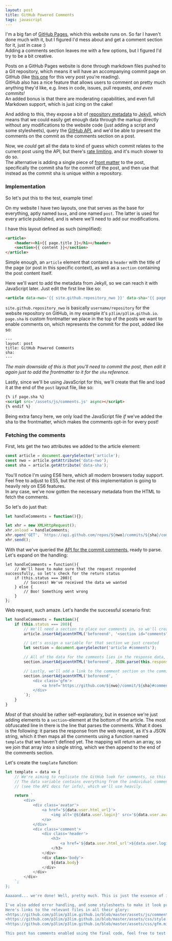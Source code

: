 ```yaml
---
layout: post
title: GitHub Powered Comments
tags: javascript
---
```


I'm a big fan of [GitHub Pages](https://pages.github.com/), which this website runs on. So far I haven't done much with it, but I figured I'd mess about and get a comment section for it, just in case :)  
Adding a comments section leaves me with a few options, but I figured I'd try to be a bit creative.

Posts on a GitHub Pages website is done through markdown files pushed to a Git repository, which means it will have an accompanying commit page on GitHub (like [this one]() for this very post you're reading).  
GitHub also has a nice feature that allows users to comment on pretty much anything they'd like, e.g. lines in code, issues, pull requests, _and even commits!_  
An added bonus is that there are moderating capabilities, and even full Markdown support, which is just icing on the cake!

And adding to this, they expose a bit of [repository metadata](https://help.github.com/articles/repository-metadata-on-github-pages/) to [Jekyll](https://jekyllrb.com/), which means that we could easily get enough data through the markup directly without any modifications to the website code (just adding a script and some stylesheets), query the [GitHub API](https://developer.github.com/v3/), and we'd be able to present the comments on the commit as the comments section on a post.

Now, we _could_ get all the data to kind of guess which commit relates to the current post using the API, but there's [rate limiting](https://developer.github.com/v3/#rate-limiting), and it's much slower to do so.  
The alternative is adding a single piece of [front matter](https://jekyllrb.com/docs/frontmatter/) to the post, specifically the commit sha for the commit of the post, and then use that instead as the commit sha is unique within a repository.

### Implementation

So let's put this to the test, example time!

On my website I have two layouts, one that serves as the base for everything, aptly named `base`, and one named `post`. The latter is used for every article published, and is where we'll need to add our modifications.

I have this layout defined as such (simplified):
```html
<article>
	<header><h1>{{ page.title }}</h1></header>
	<section>{{ content }}</section>
</article>
```

Simple enough, an `article` element that contains a `header` with the title of the page (or post in this specific context), as well as a `section` containing the post content itself.

Here we'll want to add the metadata from Jekyll, so we can reach it with JavaScript later. Just edit the first line like so:
```html
<article data-nwo='{{ site.github.repository_nwo }}' data-sha='{{ page.sha }}'>
```
`site.github.repository_nwo` is basically `username/repository` for the website repository on GitHub, in my example it's `p3lim/p3lim.github.io`. `page.sha` is custom frontmatter we place in the top of the posts we want to enable comments on, which represents the commit for the post, added like so:
```
---
layout: post
title: GitHub Powered Comments
sha: 
---
```

_The main downside of this is that you'll need to commit the post, then edit it again just to add the frontmatter to it for the `sha` reference._

Lastly, since we'll be using JavaScript for this, we'll create that file and load it at the end of the `post` layout file, like so:

```html
{% if page.sha %}
<script src='/assets/js/comments.js' async></script>
{% endif %}
```

Being extra fancy here, we only load the JavaScript file _if_ we've added the sha to the frontmatter, which makes the comments opt-in for every post!

### Fetching the comments

First, lets get the two attributes we added to the article element:
```javascript
const article = document.querySelector('article');
const nwo = article.getAttribute('data-nwo');
const sha = article.getAttribute('data-sha');
```

You'll notice I'm using ES6 here, which all modern browsers today support. Feel free to adjust to ES5, but the rest of this implementation is going to heavily rely on ES6 features.  
In any case, we've now gotten the necessary metadata from the HTML to fetch the comments.

So let's do just that:
```javascript
let handleComments = function(){};

let xhr = new XMLHttpRequest();
xhr.onload = handleComments;
xhr.open('GET', `https://api.github.com/repos/${nwo}/commits/${sha}/comments`);
xhr.send();
```

With that we've queried the [API for the commit comments](https://developer.github.com/v3/repos/comments/#list-comments-for-a-single-commit), ready to parse. Let's expand on the handling:

```
let handleComments = function(){
	// We'll have to make sure that the request responded successfully, so let's check for the return status
	if (this.status === 200){
		// Success! We've received the data we wanted
	} else {
		// Boo! Something went wrong
	}
};
```

Web request, such amaze. Let's handle the successful scenario first:

```javascript
let handleComments = function(){
	if (this.status === 200){
		// We'll need a section to place our comments in, so we'll create that first
		article.insertAdjacentHTML('beforeend', '<section id="comments"></section>');

		// Let's assign a variable for that section we just created
		let section = document.querySelector('article #comments');

		// All of the data for the comments lies in the response data, so let's apply some ES6 magic here
		section.insertAdjacentHTML('beforeend', JSON.parse(this.response).map(template).join(''));

		// Lastly, we'll add a link to the comment section on the commit on GitHub so people know where to post
		section.insertAdjacentHTML('beforeend', `
			<div class='gfm'>
				<a href='https://github.com/${nwo}/commit/${sha}#comments'>Leave a comment on GitHub</a>
			</div>
		`);
	}
}
```

_Most_ of that should be rather self-explanatory, but in essence we're just adding elements to a `section`-element at the bottom of the article. The most obfuscated line in there is the line that parses the comments. What it does is the following: it parses the response from the web request, as it's a JSON string, which it then maps all the comments using a function named `template` that we haven't defined yet. The mapping will return an array, so we join that array into a single string, which we then append to the end of the comments section.

Let's create the `template` function:

```javascript
let template = data => {
	// We're aiming to replicate the GitHub look for comments, so this is mostly just markup for that.
	// The data variable contains everything from the individual comments fetched earlier
	// (see the API docs for info), which we'll use heavily.

	return `
		<div>
			<div class='avatar'>
				<a href='${data.user.html_url}'>
					<img alt='@${data.user.login}' src='${data.user.avatar_url}'>
				</a>
			</div>
			<div class='comment'>
				<div class='header'>
					<h3>
						<a href='${data.user.html_url'>${data.user.login}</a>
					</h3>
				</div>
				<div class='body'>
					${data.body}
				</div>
			</div>
		</div>
	`;
};

Aaaaand... we're done! Well, pretty much. This is just the essence of it. In addition to the above code, I've added (relative) timestamps using the [Moment.js](https://momentjs.com/) library, as well parsed the comment body using [Marked.js](https://marked.js.org/) (which supports GitHub Flavored Markdown!).

I've also added error handling, and some stylesheets to make it look pretty.  
Here's links to the relevant files in all their glory:
<https://github.com/p3lim/p3lim.github.io/blob/master/assets/js/comments.js>  
<https://github.com/p3lim/p3lim.github.io/blob/master/assets/css/style.scss> (see the #comments section)  
<https://github.com/p3lim/p3lim.github.io/blob/master/assets/css/gfm.min.css> (I honestly don't remember where I found this, but I've modified it some to look more "correct" vs GitHub's look)

This post has comments enabled using the final code, feel free to test it out and let me know what you think.
